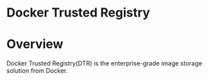 # Docker Trusted Registry
# Overview  
Docker Trusted Registry(DTR) is the enterprise-grade image storage solution from Docker. 